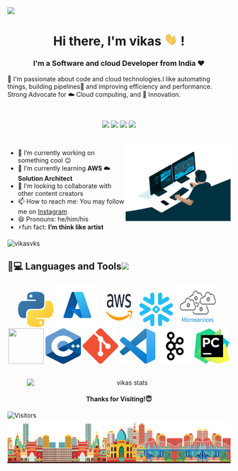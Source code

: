![](https://raw.githubusercontent.com/halfrost/halfrost/master/icons/header_.png)

<h1 align="center"> Hi there, I'm vikas <img src="https://raw.githubusercontent.com/ABSphreak/ABSphreak/master/gifs/Hi.gif" width="30px"> ! </h1>

<h3 align="center">I'm a Software and cloud Developer from India ❤</h3>
  
 🎯 I'm passionate about code and cloud technologies.I like automating things, building pipelines🌈 and improving efficiency and performance. Strong Advocate for :cloud: Cloud computing, and 🚀 Innovation. 

<br/>
<div align="center">

[<img src="https://img.shields.io/badge/linkedin-%230077B5.svg?&style=for-the-badge&logo=linkedin&logoColor=white">]()
[<img src="https://img.shields.io/badge/instagram-%23E4405F.svg?&style=for-the-badge&logo=instagram&logoColor=white">]()
[<img src="https://img.shields.io/badge/facebook-%231877F2.svg?&style=for-the-badge&logo=facebook&logoColor=white">]()
[<img src="https://img.shields.io/badge/Portfolio-%23000000.svg?&style=for-the-badge">]()


</div>

<br>
<img width="47%" align="right" height="47%"  alt="vikasvks" src="https://github.com/vikasvks/vikasvks/blob/main/media/code.gif?raw=true" >

- 🌱 I’m currently working on something cool 😉
- 🔭 I’m currently learning **AWS ☁️ Solution Architect**
- 👯 I’m looking to collaborate with other content creators
- 📫 How to reach me: You may follow me on [Instagram]() 
- 😄 Pronouns: he/him/his
- ⚡fun fact: **I’m think like artist**
<img width="100%" height="50"  alt="vikasvks" src="https://github.com/vikasvks/vikasvks/blob/main/media/wave.gif?raw=true" >
<br />

## 🚀💻 Languages and Tools<img src="https://media.giphy.com/media/WUlplcMpOCEmTGBtBW/giphy.gif" width="30">

<div align="center">
<img src="https://github.com/vikasvks/vikasvks/blob/main/logos/python.png?raw=true" height="80" width="80">
<img src="https://github.com/vikasvks/vikasvks/blob/main/logos/azure-removebg-preview.png?raw=true" height="100" width="100">
<img src="https://github.com/vikasvks/vikasvks/blob/main/logos/aws.png?raw=true" height="90" width="80">
<img src="https://github.com/vikasvks/vikasvks/blob/main/logos/snowflake.png?raw=true" height="80" width="80">
<img src="https://github.com/vikasvks/vikasvks/blob/main/logos/micro-removebg-preview.png?raw=true" height="100" width="100">
<img src="https://camo.githubusercontent.com/c10bbec541caa795eee7a0ada0415e2fe7c04b4f89aaa8ebc76e1d1ac2ede1d6/68747470733a2f2f696d672e69636f6e73382e636f6d2f636f6c6f722f3435322f6d6f6e676f64622e706e67" height="80" width="80">
<img src="https://github.com/vikasvks/vikasvks/blob/main/logos/c++.png?raw=true" height="80" width="80">
<img src="https://github.com/vikasvks/vikasvks/blob/main/logos/git.png?raw=true" height="80" width="80">
<img src="https://github.com/vikasvks/vikasvks/blob/main/logos/vs.png?raw=true" height="80" width="80">
<img src="https://github.com/vikasvks/vikasvks/blob/main/logos/kafka logo.png?raw=true" height="80" width="80">
<img src="https://github.com/vikasvks/vikasvks/blob/main/logos/pycharm pic.png?raw=true" height="80" width="80">


</div>
<br />
<p align="center" >
<a href="https://github.com/vikasvks/github-readme-stats"> 
   <img width="460" height="auto" align="right" alt="vikas stats" 
         src="https://github-readme-stats.vercel.app/api?username=vikasvks&show_icons=true&theme=algolia&count_private=true&include_all_commits=true" />
  </a>
</p>
<br />
 
<h4 align="center"> Thanks for Visiting!😇</h4>
<img  align="center" alt="Visitors" src="https://komarev.com/ghpvc/?username=vikasvks&style=flat&labelColor=black&logo=github&label=PROFILE+VIEWS&color=29bf12"/>

<br/>
<img width="1000%" align="" height="100"  alt="vikasvks" src="https://github.com/vikasvks/vikasvks/blob/main/media/footer.png?raw=true">
